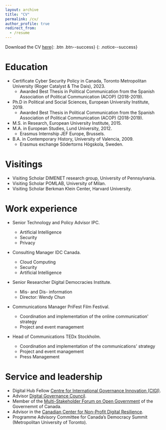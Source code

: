 ```yaml
---
layout: archive
title: "CV"
permalink: /cv/
author_profile: true
redirect_from:
  - /resume
---
```


Download the CV [here](/files/CV_Javier.pdf){: .btn .btn--success}
{: .notice--success}



Education
======
* Certificate Cyber Security Policy in Canada, Toronto Metropolitan University (Roger Catalyst & The Dais), 2023.
	- Awarded Best Thesis in Political Communication from the Spanish Association of Political Communication (ACOP) (2018-2019). 
* Ph.D in Political and Social Sciences, European University Institute, 2019.
	- Awarded Best Thesis in Political Communication from the Spanish Association of Political Communication (ACOP) (2018-2019). 
* M.S. in Research, European University Institute, 2015.
* M.A. in European Studies, Lund University, 2012.
	- Erasmus Internship JEF Europe, Brussels.
* B.A. in Contemporary History, University of Valencia, 2009.
	- Erasmus exchange Södertorns Högskola, Sweden.



  
 Visitings
======  
- Visiting Scholar DIMENET research group, University of Pennsylvania.
- Visiting Scholar POMLAB, University of Milan.
- Visiting Scholar Berkman Klein Center, Harvard University.
 
   
Work experience
======

* Senior Technology and Policy Advisor IPC.
  * Artificial Intelligence
  * Security
  * Privacy

* Consulting Manager IDC Canada.
  * Cloud Computing
  * Security
  * Artificial Intelligence

* Senior Researcher Digital Democracies Institute.
  * Mis- and Dis- information
  * Director: Wendy Chun
 
* Communications Manager PriFest Film Festival.
  * Coordination and implementation of the online communication' strategy
  * Project and event management
 
* Head of Communications TEDx Stockholm.
  * Coordination and implementation of the communications' strategy
  * Project and event management
  * Press Management
 
  
Service and leadership
====== 
* Digital Hub Fellow [Centre for International Governance Innovation (CIGI)](https://www.cigionline.org).
* Advisor [Digital Governance Council](https://dgc-cgn.org).  
* Member of the [Multi-Stakeholder Forum on Open Government](https://open.canada.ca/en/multi-stakeholder-forum-open-government) of the Governemnt of Canada.
* Advisor in the [Canadian Center for Non-Profit Digital Resilience](https://ccndr.ca/).
* Programme Advisory Committee for Canada’s Democracy Summit (Metropolitan University of Toronto).
